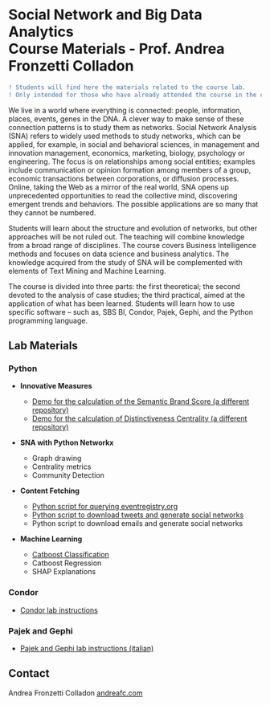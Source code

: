 # Social Network and Big Data Analytics<br/>Course Materials - Prof. Andrea Fronzetti Colladon

```diff
! Students will find here the materials related to the course lab.
! Only intended for those who have already attended the course in the classroom.
```

We live in a world where everything is connected: people, information, places, events, genes in the DNA. A clever way to make sense of these connection patterns is to study them as networks. Social Network Analysis (SNA) refers to widely used methods to study networks, which can be applied, for example, in social and behavioral sciences, in management and innovation management, economics, marketing, biology, psychology or engineering. The focus is on relationships among social entities; examples include communication or opinion formation among members of a group, economic transactions between corporations, or diffusion processes. Online, taking the Web as a mirror of the real world, SNA opens up unprecedented opportunities to read the collective mind, discovering emergent trends and behaviors. The possible applications are so many that they cannot be numbered. 

Students will learn about the structure and evolution of networks, but other approaches will be not ruled out. The teaching will combine knowledge from a broad range of disciplines. The course covers Business Intelligence methods and focuses on data science and business analytics. The knowledge acquired from the study of SNA will be complemented with elements of Text Mining and Machine Learning.

The course is divided into three parts: the first theoretical; the second devoted to the analysis of case studies; the third practical, aimed at the application of what has been learned. Students will learn how to use specific software – such as, SBS BI, Condor, Pajek, Gephi, and the Python programming language. 

## Lab Materials
### Python
- **Innovative Measures**
   - [Demo for the calculation of the Semantic Brand Score (a different repository)](https://github.com/iandreafc/semanticbrandscore-demo)
   - [Demo for the calculation of Distinctiveness Centrality (a different repository)](https://github.com/iandreafc/distinctiveness-centrality/blob/master/DistinctivenessCentralityDemo.ipynb)

- **SNA with Python Networkx**
   
   - Graph drawing
   - Centrality metrics
   - Community Detection

- **Content Fetching**
   - [Python script for querying eventregistry.org](Python-eventregistry/EventRegistryAPI.ipynb)
   - [Python script to download tweets and generate social networks](Twitter-networks/TwitterNetworks.ipynb)
   - Python script to download emails and generate social networks
   
- **Machine Learning**
   - [Catboost Classification](Catboost/CatBoostClassificationTutorial.ipynb)
   - Catboost Regression 
   - SHAP Explanations

### Condor
- [Condor lab instructions](https://github.com/iandreafc/sna-bigdata-course/blob/master/Condor-English/Condor%20Lab%20Instructions.pdf)

### Pajek and Gephi
- [Pajek and Gephi lab instructions (italian)](https://github.com/iandreafc/sna-bigdata-course/blob/master/PajekGephi-Italian/Istruzioni.pdf)


## Contact
Andrea Fronzetti Colladon
[andreafc.com](https://andreafc.com)

